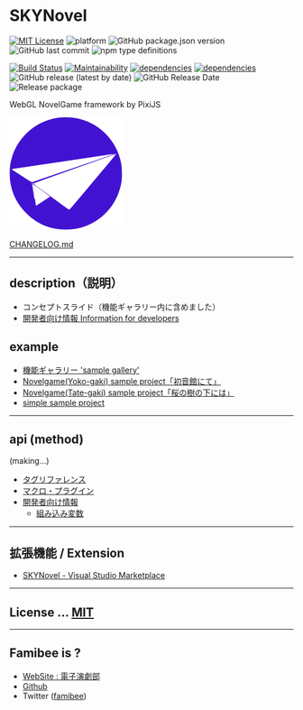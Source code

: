 # SKYNovel
[![MIT License](https://img.shields.io/github/license/famibee/SKYNovel.svg)](https://github.com/famibee/SKYNovel/blob/master/LICENSE)
![platform](https://img.shields.io/badge/platform-windows%20%7C%20macos-lightgrey.svg)
![GitHub package.json version](https://img.shields.io/github/package-json/v/famibee/skynovel?color=brightgreen)
![GitHub last commit](https://img.shields.io/github/last-commit/famibee/skynovel)
![npm type definitions](https://img.shields.io/npm/types/skynovel)

[![Build Status](https://travis-ci.com/famibee/SKYNovel.svg?branch=master)](https://travis-ci.org/famibee/SKYNovel)
[![Maintainability](https://api.codeclimate.com/v1/badges/228e91311459ce3f7e10/maintainability)](https://codeclimate.com/github/famibee/SKYNovel/maintainability)
[![dependencies](https://david-dm.org/famibee/SKYNovel/status.svg)](https://david-dm.org/famibee/SKYNovel)
[![dependencies](https://david-dm.org/famibee/SKYNovel/dev-status.svg)](https://david-dm.org/famibee/SKYNovel?type=dev)
![GitHub release (latest by date)](https://img.shields.io/github/v/release/famibee/skynovel)
![GitHub Release Date](https://img.shields.io/github/release-date/famibee/skynovel)
![Release package](https://github.com/famibee/SKYNovel/workflows/Release%20package/badge.svg)

WebGL NovelGame framework by PixiJS

![logo.svg](https://raw.githubusercontent.com/famibee/SKYNovel/master/test/icon.svg)

[CHANGELOG.md](CHANGELOG.md)

---
## description（説明）

- コンセプトスライド（機能ギャラリー内に含めました）
- [開発者向け情報 Information for developers](https://famibee.github.io/SKYNovel/dev.htm)

## example

- [機能ギャラリー 'sample gallery'](https://famibee.github.io/SKYNovel_gallery/)
- [Novelgame(Yoko-gaki) sample project「初音館にて」](https://github.com/famibee/SKYNovel_hatsune)
- [Novelgame(Tate-gaki) sample project「桜の樹の下には」](https://github.com/famibee/SKYNovel_uc)
- [simple sample project](https://github.com/famibee/SKYNovel_sample)

---
## api (method)

(making...)

- [タグリファレンス](https://famibee.github.io/SKYNovel/tag.htm)
- [マクロ・プラグイン](https://famibee.github.io/SKYNovel/macro_plg.htm)
- [開発者向け情報](https://famibee.github.io/SKYNovel/dev.htm)
	- [組み込み変数](https://famibee.github.io/SKYNovel/dev.htm#reserve_value_save)

---
## 拡張機能 / Extension
 - [SKYNovel - Visual Studio Marketplace](https://marketplace.visualstudio.com/items?itemName=famibee.skynovel)

---
## License ... [MIT](LICENSE)

---
## Famibee is ?
- [WebSite : 電子演劇部](https://famibee.blog.fc2.com/)
- [Github](https://github.com/famibee/SKYNovel)
- Twitter ([famibee](https://twitter.com/famibee))
